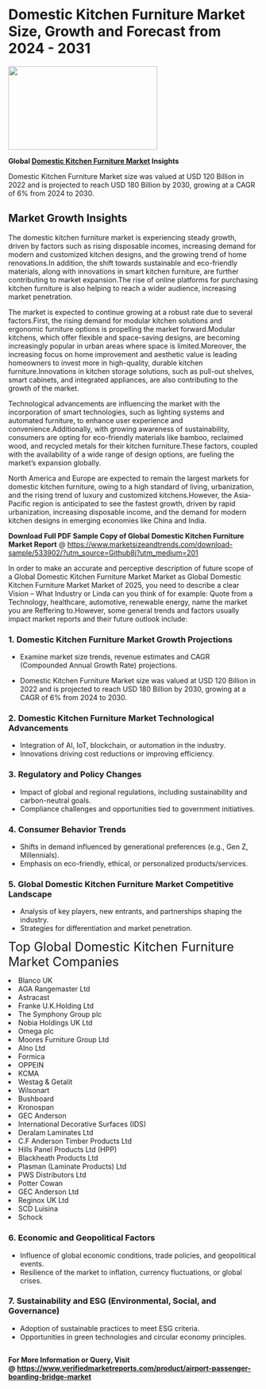 <H1>Domestic Kitchen Furniture Market Size, Growth and Forecast from 2024 - 2031</H1><img class="aligncenter size-medium wp-image-584254" src="https://thirdeyenews.in/wp-content/uploads/2024/09/Global-Market-Research-300x168.jpeg" alt="" width="300" height="168" /><p><strong>Global&nbsp;<a href="https://www.marketsizeandtrends.com/download-sample/533902/?utm_source=Github8j?utm_medium=201">Domestic Kitchen Furniture Market</a> Insights</strong></p><p>Domestic Kitchen Furniture Market size was valued at USD 120 Billion in 2022 and is projected to reach USD 180 Billion by 2030, growing at a CAGR of 6% from 2024 to 2030.</p><p><h2>Market Growth Insights</h2> <p>The domestic kitchen furniture market is experiencing steady growth, driven by factors such as rising disposable incomes, increasing demand for modern and customized kitchen designs, and the growing trend of home renovations.In addition, the shift towards sustainable and eco-friendly materials, along with innovations in smart kitchen furniture, are further contributing to market expansion.The rise of online platforms for purchasing kitchen furniture is also helping to reach a wider audience, increasing market penetration.</p> <p>The market is expected to continue growing at a robust rate due to several factors.First, the rising demand for modular kitchen solutions and ergonomic furniture options is propelling the market forward.Modular kitchens, which offer flexible and space-saving designs, are becoming increasingly popular in urban areas where space is limited.Moreover, the increasing focus on home improvement and aesthetic value is leading homeowners to invest more in high-quality, durable kitchen furniture.Innovations in kitchen storage solutions, such as pull-out shelves, smart cabinets, and integrated appliances, are also contributing to the growth of the market.</p> <p>Technological advancements are influencing the market with the incorporation of smart technologies, such as lighting systems and automated furniture, to enhance user experience and convenience.Additionally, with growing awareness of sustainability, consumers are opting for eco-friendly materials like bamboo, reclaimed wood, and recycled metals for their kitchen furniture.These factors, coupled with the availability of a wide range of design options, are fueling the market’s expansion globally.</p> <p>North America and Europe are expected to remain the largest markets for domestic kitchen furniture, owing to a high standard of living, urbanization, and the rising trend of luxury and customized kitchens.However, the Asia-Pacific region is anticipated to see the fastest growth, driven by rapid urbanization, increasing disposable income, and the demand for modern kitchen designs in emerging economies like China and India.</p> <p><span class=""><strong>Download Full PDF Sample Copy of Global Domestic Kitchen Furniture Market Report</strong> @ <a href="https://www.marketsizeandtrends.com/download-sample/533902/?utm_source=Github8j?utm_medium=201" target="_blank">https://www.marketsizeandtrends.com/download-sample/533902/?utm_source=Github8j?utm_medium=201</a></span></p><p>In order to make an accurate and perceptive description of future scope of a Global&nbsp;Domestic Kitchen Furniture Market Market as Global&nbsp;Domestic Kitchen Furniture Market Market of 2025, you need to describe a clear Vision &ndash; What Industry or Linda can you think of for example: Quote from a Technology, healthcare, automotive, renewable energy, name the market you are Reffering to.However, some general trends and factors usually impact market reports and their future outlook include:</p><h3>1.&nbsp;<strong>Domestic Kitchen Furniture Market Growth Projections</strong></h3><ul><li>Examine market size trends, revenue estimates and CAGR (Compounded Annual Growth Rate) projections.</li><li><p>Domestic Kitchen Furniture Market size was valued at USD 120 Billion in 2022 and is projected to reach USD 180 Billion by 2030, growing at a CAGR of 6% from 2024 to 2030.</p></li></ul><h3>2.&nbsp;<strong>Domestic Kitchen Furniture Market Technological Advancements</strong></h3><ul><li>Integration of AI, IoT, blockchain, or automation in the industry.</li><li>Innovations driving cost reductions or improving efficiency.</li></ul><h3>3.&nbsp;<strong>Regulatory and Policy Changes</strong></h3><ul><li>Impact of global and regional regulations, including sustainability and carbon-neutral goals.</li><li>Compliance challenges and opportunities tied to government initiatives.</li></ul><h3>4.&nbsp;<strong>Consumer Behavior Trends</strong></h3><ul><li>Shifts in demand influenced by generational preferences (e.g., Gen Z, Millennials).</li><li>Emphasis on eco-friendly, ethical, or personalized products/services.</li></ul><h3>5.&nbsp;<strong>Global Domestic Kitchen Furniture Market Competitive Landscape</strong></h3><ul><li>Analysis of key players, new entrants, and partnerships shaping the industry.</li><li>Strategies for differentiation and market penetration.</li></ul><p data-pm-slice="1 1 []"><span style="color: inherit; font-family: inherit; font-size: 25px;">Top Global Domestic Kitchen Furniture Market Companies</span></p><div class="" data-test-id=""><p><li>Blanco UK</li><li> AGA Rangemaster Ltd</li><li> Astracast</li><li> Franke U.K.Holding Ltd</li><li> The Symphony Group plc</li><li> Nobia Holdings UK Ltd</li><li> Omega plc</li><li> Moores Furniture Group Ltd</li><li> Alno Ltd</li><li> Formica</li><li> OPPEIN</li><li> KCMA</li><li> Westag & Getalit</li><li> Wilsonart</li><li> Bushboard</li><li> Kronospan</li><li> GEC Anderson</li><li> International Decorative Surfaces (IDS)</li><li> Deralam Laminates Ltd</li><li> C.F Anderson Timber Products Ltd</li><li> Hills Panel Products Ltd (HPP)</li><li> Blackheath Products Ltd</li><li> Plasman (Laminate Products) Ltd</li><li> PWS Distributors Ltd</li><li> Potter Cowan</li><li> GEC Anderson Ltd</li><li> Reginox UK Ltd</li><li> SCD Luisina</li><li> Schock</li></p></div><h3>6.&nbsp;<strong>Economic and Geopolitical Factors</strong></h3><ul><li>Influence of global economic conditions, trade policies, and geopolitical events.</li><li>Resilience of the market to inflation, currency fluctuations, or global crises.</li></ul><h3>7.&nbsp;<strong>Sustainability and ESG (Environmental, Social, and Governance)</strong></h3><ul><li>Adoption of sustainable practices to meet ESG criteria.</li><li>Opportunities in green technologies and circular economy principles.</li></ul><h2><strong style="font-size: 14px;">For More Information or Query, Visit @&nbsp;</strong><a style="background-color: #ffffff; font-size: 14px;" href="https://www.marketsizeandtrends.com/report/domestic-kitchen-furniture-market/" target="_blank">https://www.verifiedmarketreports.com/product/airport-passenger-boarding-bridge-market</a></h2>
